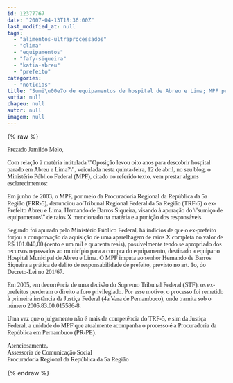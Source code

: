 ```yaml
---
id: 12377767
date: "2007-04-13T18:36:00Z"
last_modified_at: null
tags:
  - "alimentos-ultraprocessados"
  - "clima"
  - "equipamentos"
  - "fafy-siqueira"
  - "katia-abreu"
  - "prefeito"
categories:
  - "noticias"
title: "Sumi\u00e7o de equipamentos de hospital de Abreu e Lima; MPF processa o ex-prefeito Hernando Siqueira"
sutia: null
chapeu: null
autor: null
imagem: null
---
```

{% raw %}
<p><P><FONT face=Verdana>Prezado Jamildo Melo,</FONT></P></p>
<p><P><FONT face=Verdana>Com relação à matéria intitulada \"Oposição levou oito anos para descobrir hospital parado em Abreu e Lima?\", veiculada nesta quinta-feira, 12 de abril, no seu blog, o Ministério Público Federal (MPF), citado no referido texto, vem prestar alguns esclarecimentos:</FONT></P></p>
<p><P><FONT face=Verdana>Em junho de 2003, o MPF, por meio da Procuradoria Regional da República da 5a Região (PRR-5), denunciou ao Tribunal Regional Federal da 5a Região (TRF-5) o ex-Prefeito Abreu e Lima, Hernando de Barros Siqueira, visando à apuração do \"sumiço de equipamentos\" de raios X mencionado na matéria e a punição dos responsáveis.</FONT></P></p>
<p><P><FONT face=Verdana>Segundo foi apurado pelo Ministério Público Federal, há indícios de que o ex-prefeito forjou a comprovação da aquisição de uma aparelhagem de raios X completa no valor de R$ 101.040,00 (cento e um mil e quarenta reais), possivelmente tendo se apropriado dos recursos repassados ao município para a compra do equipamento, destinado a equipar o Hospital Municipal de Abreu e Lima. O MPF imputa ao senhor Hernando de Barros Siqueira a prática de delito de responsabilidade de prefeito, previsto no art. 1o, do Decreto-Lei no 201/67.</FONT></P></p>
<p><P><FONT face=Verdana>Em 2005, em decorrência de uma decisão do Supremo Tribunal Federal (STF), os ex-prefeitos perderam o direito a foro privilegiado. Por esse motivo, o processo foi remetido à primeira instância da Justiça Federal (4a Vara de Pernambuco), onde tramita sob o número 2005.83.00.015586-8.</FONT></P></p>
<p><P><FONT face=Verdana>Uma vez que o julgamento não é mais de competência do TRF-5, e sim da Justiça Federal, a unidade do MPF que atualmente acompanha o processo é a Procuradoria da República em Pernambuco (PR-PE).</FONT></P></p>
<p><P><FONT face=Verdana>Atenciosamente,<BR>Assessoria de Comunicação Social<BR>Procuradoria Regional da República da 5a Região</FONT></P> </p>
{% endraw %}